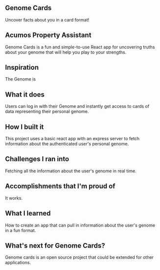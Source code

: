 
Genome Cards
---

Uncover facts about you in a card format!

Acumos Property Assistant
---

Genome Cards is a fun and simple-to-use React app for uncovering truths about your genome that will help you play to your strengths.

Inspiration
----

The Genome is 



What it does
----
Users can log in with their Genome and instantly get access to cards of data representing their personal genome.

How I built it
----
This project uses a basic react app with an express server to fetch information about the authenticated user's personal genome.

Challenges I ran into
----
Fetching all the information about the user's genome in real time.

Accomplishments that I'm proud of
----
It works.

What I learned
----
How to create an app that can pull in information about the user's genome in a fun format.

What's next for Genome Cards?
----

Genome cards is an open source project that could be extended for other applications.

